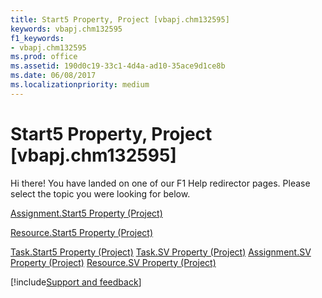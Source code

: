 ```yaml
---
title: Start5 Property, Project [vbapj.chm132595]
keywords: vbapj.chm132595
f1_keywords:
- vbapj.chm132595
ms.prod: office
ms.assetid: 190d0c19-33c1-4d4a-ad10-35ace9d1ce8b
ms.date: 06/08/2017
ms.localizationpriority: medium
---
```



# Start5 Property, Project [vbapj.chm132595]

Hi there! You have landed on one of our F1 Help redirector pages. Please select the topic you were looking for below.

[Assignment.Start5 Property (Project)](https://msdn.microsoft.com/library/6eda3fa3-873c-6920-5cf0-dd15e16c0cb9%28Office.15%29.aspx)

[Resource.Start5 Property (Project)](https://msdn.microsoft.com/library/7bc9af08-c157-883e-5ee3-9afbca87ac36%28Office.15%29.aspx)

[Task.Start5 Property (Project)](https://msdn.microsoft.com/library/8f6f4145-663d-3530-ad50-bee6a5e840df%28Office.15%29.aspx)
[Task.SV Property (Project)](https://msdn.microsoft.com/library/306b7f8e-2da6-a898-c3e9-904c843b7046%28Office.15%29.aspx)
[Assignment.SV Property (Project)](https://msdn.microsoft.com/library/c63cd139-5a5e-2111-ed52-f239d401f227%28Office.15%29.aspx)
[Resource.SV Property (Project)](https://msdn.microsoft.com/library/176f083f-677a-fc38-b7e5-f51868fb5a27%28Office.15%29.aspx)

[!include[Support and feedback](~/includes/feedback-boilerplate.md)]